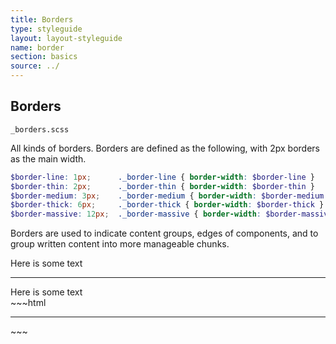 ```yaml
---
title: Borders
type: styleguide
layout: layout-styleguide
name: border
section: basics
source: ../
---
```



<main markdown="1">

## Borders

`_borders.scss`

All kinds of borders. Borders are defined as the following, with 2px borders as the main width.

~~~scss
$border-line: 1px;      ._border-line { border-width: $border-line }
$border-thin: 2px;      ._border-thin { border-width: $border-thin }
$border-medium: 3px;    ._border-medium { border-width: $border-medium }
$border-thick: 6px;     ._border-thick { border-width: $border-thick }
$border-massive: 12px;  ._border-massive { border-width: $border-massive }
~~~


Borders are used to indicate content groups, edges of components, and to group written content into more manageable chunks.

<div class="_styleguide-example" markdown="1">
  Here is some text
  <hr class="_border-divider-skinny" />
  Here is some text
</div>
~~~html
<hr class="_border-divider-skinny" />
~~~

</main>


